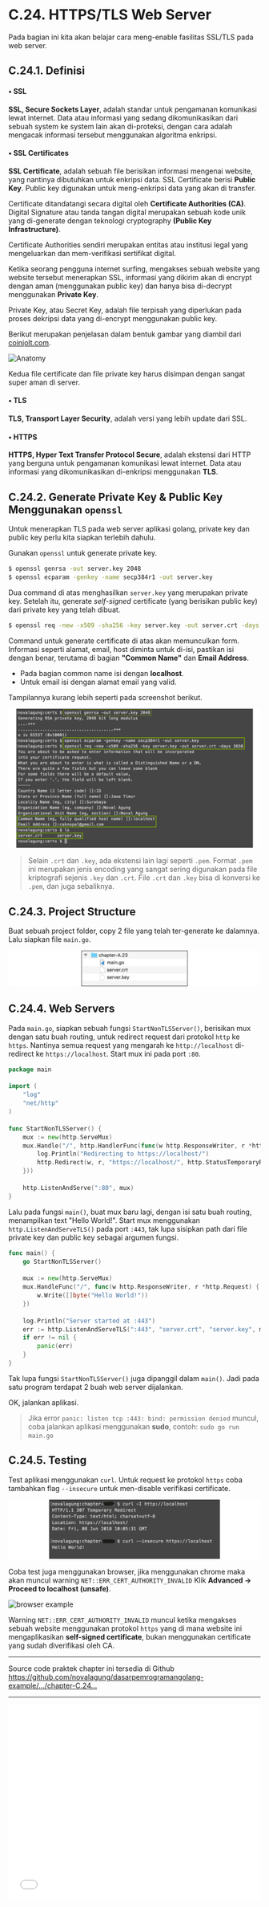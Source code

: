 # C.24. HTTPS/TLS Web Server

Pada bagian ini kita akan belajar cara meng-enable fasilitas SSL/TLS pada web server.

## C.24.1. Definisi

#### • SSL

**SSL, Secure Sockets Layer**, adalah standar untuk pengamanan komunikasi lewat internet. Data atau informasi yang sedang dikomunikasikan dari sebuah system ke system lain akan di-proteksi, dengan cara adalah mengacak informasi tersebut menggunakan algoritma enkripsi.

#### • SSL Certificates

**SSL Certificate**, adalah sebuah file berisikan informasi mengenai website, yang nantinya dibutuhkan untuk enkripsi data. SSL Certificate berisi **Public Key**. Public key digunakan untuk meng-enkripsi data yang akan di transfer.

Certificate ditandatangi secara digital oleh **Certificate Authorities (CA)**. Digital Signature atau tanda tangan digital merupakan sebuah kode unik yang di-generate dengan teknologi cryptography **(Public Key Infrastructure)**.

Certificate Authorities sendiri merupakan entitas atau institusi legal yang mengeluarkan dan mem-verifikasi sertifikat digital.

Ketika seorang pengguna internet surfing, mengakses sebuah website yang website tersebut menerapkan SSL, informasi yang dikirim akan di encrypt dengan aman (menggunakan public key) dan hanya bisa di-decrypt menggunakan **Private Key**.

Private Key, atau Secret Key, adalah file terpisah yang diperlukan pada proses dekripsi data yang di-encrypt menggunakan public key.

Berikut merupakan penjelasan dalam bentuk gambar yang diambil dari [coinjolt.com](https://coinjolt.com/what-is-a-public-and-private-key/).

![Anatomy](images/C_https_tls_1_diagram.png)

Kedua file certificate dan file private key harus disimpan dengan sangat super aman di server.

#### • TLS

**TLS, Transport Layer Security**, adalah versi yang lebih update dari SSL.

#### • HTTPS

**HTTPS, Hyper Text Transfer Protocol Secure**, adalah ekstensi dari HTTP yang berguna untuk pengamanan komunikasi lewat internet. Data atau informasi yang dikomunikasikan di-enkripsi menggunakan **TLS**.

## C.24.2. Generate Private Key & Public Key Menggunakan `openssl`

Untuk menerapkan TLS pada web server aplikasi golang, private key dan public key perlu kita siapkan terlebih dahulu.

Gunakan `openssl` untuk generate private key.

```bash
$ openssl genrsa -out server.key 2048
$ openssl ecparam -genkey -name secp384r1 -out server.key
```

Dua command di atas menghasilkan `server.key` yang merupakan private key. Setelah itu, generate *self-signed* certificate (yang berisikan public key) dari private key yang telah dibuat.

```bash
$ openssl req -new -x509 -sha256 -key server.key -out server.crt -days 3650
```

Command untuk generate certificate di atas akan memunculkan form. Informasi seperti alamat, email, host diminta untuk di-isi, pastikan isi dengan benar, terutama di bagian **"Common Name"** dan **Email Address**.

 - Pada bagian common name isi dengan **localhost**.
 - Untuk email isi dengan alamat email yang valid.

Tampilannya kurang lebih seperti pada screenshot berikut.

![Generate private key and certificate](images/C_https_tls_2_public_and_private_key.png)

> Selain `.crt` dan `.key`, ada ekstensi lain lagi seperti `.pem`. Format `.pem` ini merupakan jenis encoding yang sangat sering digunakan pada file kriptografi sejenis `.key` dan `.crt`. File `.crt` dan `.key` bisa di konversi ke `.pem`, dan juga sebaliknya.

## C.24.3. Project Structure

Buat sebuah project folder, copy 2 file yang telah ter-generate ke dalamnya. Lalu siapkan file `main.go`.

![Folder Structure](images/C_https_tls_3_structure.png)

## C.24.4. Web Servers

Pada `main.go`, siapkan sebuah fungsi `StartNonTLSServer()`, berisikan mux dengan satu buah routing, untuk redirect request dari protokol `http` ke `https`. Nantinya semua request yang mengarah ke `http://localhost` di-redirect ke `https://localhost`. Start mux ini pada port `:80`.

```go
package main

import (
    "log"
    "net/http"
)

func StartNonTLSServer() {
    mux := new(http.ServeMux)
    mux.Handle("/", http.HandlerFunc(func(w http.ResponseWriter, r *http.Request) {
        log.Println("Redirecting to https://localhost/")
        http.Redirect(w, r, "https://localhost/", http.StatusTemporaryRedirect)
    }))

    http.ListenAndServe(":80", mux)
}
```

Lalu pada fungsi `main()`, buat mux baru lagi, dengan isi satu buah routing, menampilkan text "Hello World!". Start mux menggunakan `http.ListenAndServeTLS()` pada port `:443`, tak lupa sisipkan path dari file private key dan public key sebagai argumen fungsi.

```go
func main() {
    go StartNonTLSServer()

    mux := new(http.ServeMux)
    mux.HandleFunc("/", func(w http.ResponseWriter, r *http.Request) {
        w.Write([]byte("Hello World!"))
    })

    log.Println("Server started at :443")
    err := http.ListenAndServeTLS(":443", "server.crt", "server.key", mux)
    if err != nil {
        panic(err)
    }
}
```

Tak lupa fungsi `StartNonTLSServer()` juga dipanggil dalam `main()`. Jadi pada satu program terdapat 2 buah web server dijalankan.

OK, jalankan aplikasi.

> Jika error `panic: listen tcp :443: bind: permission denied` muncul, coba jalankan aplikasi menggunakan **sudo**, contoh: `sudo go run main.go`

## C.24.5. Testing

Test aplikasi menggunakan `curl`. Untuk request ke protokol `https` coba tambahkan flag `--insecure` untuk men-disable verifikasi certificate.

![curl example](images/C_https_tls_4_curl_example.png)

Coba test juga menggunakan browser, jika menggunakan chrome maka akan muncul warning `NET::ERR_CERT_AUTHORITY_INVALID` Klik **Advanced → Proceed to localhost (unsafe)**.

![browser example](images/C_https_tls_5_browser_example.png)

Warning `NET::ERR_CERT_AUTHORITY_INVALID` muncul ketika mengakses sebuah website menggunakan protokol `https` yang di mana website ini mengaplikasikan **self-signed certificate**, bukan menggunakan certificate yang sudah diverifikasi oleh CA.

---

<div class="source-code-link">
    <div class="source-code-link-message">Source code praktek chapter ini tersedia di Github</div>
    <a href="https://github.com/novalagung/dasarpemrogramangolang-example/tree/master/chapter-C.24-https-tls">https://github.com/novalagung/dasarpemrogramangolang-example/.../chapter-C.24...</a>
</div>

---

<iframe src="partial/ebooks.html" width="100%" height="390px" frameborder="0" scrolling="no"></iframe>
